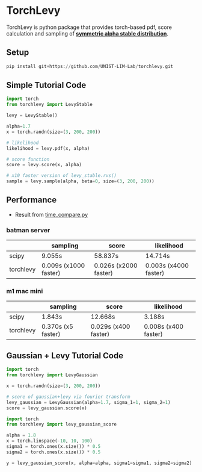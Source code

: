 # TorchLevy
TorchLevy is python package that provides torch-based pdf, score calculation and sampling of **[symmetric alpha stable distribution](https://en.wikipedia.org/wiki/Stable_distribution)**.
## Setup


```python
pip install git+https://github.com/UNIST-LIM-Lab/torchlevy.git 
```

## Simple Tutorial Code

```python
import torch
from torchlevy import LevyStable

levy = LevyStable()

alpha=1.7
x = torch.randn(size=(3, 200, 200))

# likelihood
likelihood = levy.pdf(x, alpha)

# score function
score = levy.score(x, alpha)

# x10 faster version of levy_stable.rvs()
sample = levy.sample(alpha, beta=0, size=(3, 200, 200))

```


## Performance
* Result from [time_compare.py](https://github.com/UNIST-LIM-Lab/torchlevy/blob/master/time_compare.py)

### batman server

|  | sampling | score | likelihood |
| --- | --- | --- | --- |
| scipy | 9.055s | 58.837s | 14.714s |
| torchlevy | 0.009s (x1000 faster) | 0.026s (x2000 faster) | 0.003s (x4000 faster) |

### m1 mac mini

|  | sampling | score | likelihood |
| --- | --- | --- | --- |
| scipy | 1.843s | 12.668s | 3.188s |
| torchlevy | 0.370s (x5 faster) | 0.029s (x400 faster) | 0.008s (x400 faster) |


## Gaussian + Levy Tutorial Code
```python
import torch
from torchlevy import LevyGaussian

x = torch.randn(size=(3, 200, 200))

# score of gaussian+levy via fourier transform
levy_gaussian = LevyGaussian(alpha=1.7, sigma_1=1, sigma_2=1)
score = levy_gaussian.score(x)


```
```python
import torch
from torchlevy import levy_gaussian_score

alpha = 1.8
x = torch.linspace(-10, 10, 100)
sigma1 = torch.ones(x.size()) * 0.5
sigma2 = torch.ones(x.size()) * 0.5

y = levy_gaussian_score(x, alpha=alpha, sigma1=sigma1, sigma2=sigma2)
```

